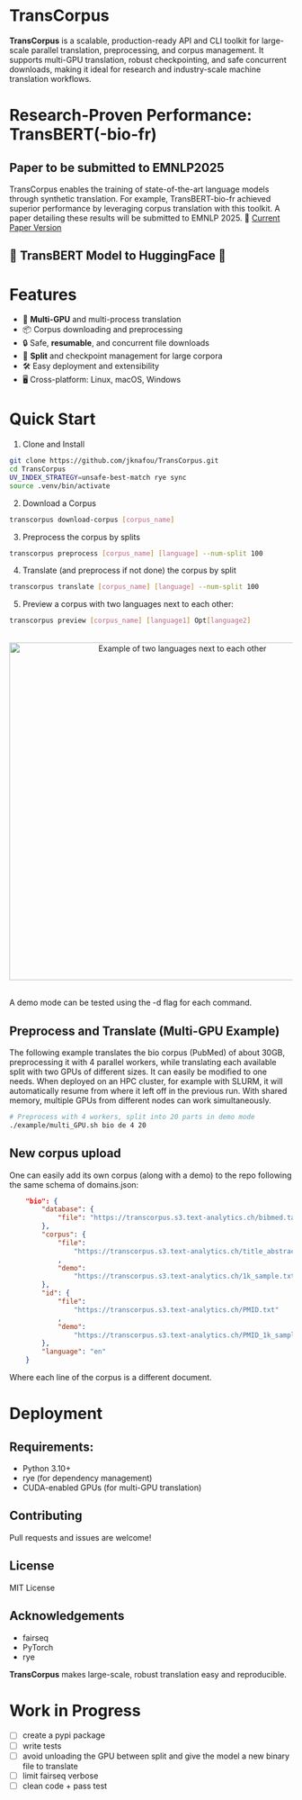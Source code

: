 # TransCorpus
**TransCorpus** is a scalable, production-ready API and CLI toolkit for large-scale parallel translation, preprocessing, and corpus management. It supports multi-GPU translation, robust checkpointing, and safe concurrent downloads, making it ideal for research and industry-scale machine translation workflows.

# Research-Proven Performance: TransBERT(-bio-fr)
## Paper to be submitted to EMNLP2025
TransCorpus enables the training of state-of-the-art language models through synthetic translation. For example, TransBERT-bio-fr achieved superior performance by leveraging corpus translation with this toolkit. A paper detailing these results will be submitted to EMNLP 2025. 📝 [Current Paper Version](https://transbert.s3.text-analytics.ch/TransBERT.pdf)

## 🤗 TransBERT Model to HuggingFace 🤗

# Features
- 🚀 **Multi-GPU** and multi-process translation
- 📦 Corpus downloading and preprocessing
- 🔒 Safe, **resumable**, and concurrent file downloads
- 🧩 **Split** and checkpoint management for large corpora
- 🛠️ Easy deployment and extensibility
- 🖥️ Cross-platform: Linux, macOS, Windows

# Quick Start
1. Clone and Install
```bash
git clone https://github.com/jknafou/TransCorpus.git
cd TransCorpus
UV_INDEX_STRATEGY=unsafe-best-match rye sync
source .venv/bin/activate
```
2. Download a Corpus

```bash
transcorpus download-corpus [corpus_name]
```
3. Preprocess the corpus by splits
```bash
transcorpus preprocess [corpus_name] [language] --num-split 100
```
4. Translate (and preprocess if not done) the corpus by split
```bash
transcorpus translate [corpus_name] [language] --num-split 100
```
5. Preview a corpus with two languages next to each other:
```bash
transcorpus preview [corpus_name] [language1] Opt[language2]
```

<br>
<div align="center">
  <img src="https://transcorpus.s3.text-analytics.ch/sidepreview.png" alt="Example of two languages next to each other" width="600"/>
</div>
<br>

A demo mode can be tested using the -d flag for each command.

## Preprocess and Translate (Multi-GPU Example)
The following example translates the bio corpus (PubMed) of about 30GB, preprocessing it with 4 parallel workers, while translating each available split with two GPUs of different sizes. It can easily be modified to one needs. When deployed on an HPC cluster, for example with SLURM, it will automatically resume from where it left off in the previous run. With shared memory, multiple GPUs from different nodes can work simultaneously.
```bash
# Preprocess with 4 workers, split into 20 parts in demo mode
./example/multi_GPU.sh bio de 4 20

```

## New corpus upload
One can easily add its own corpus (along with a demo) to the repo following the same schema of domains.json:
```json
    "bio": {
        "database": {
            "file": "https://transcorpus.s3.text-analytics.ch/bibmed.tar.gz"
        },
        "corpus": {
            "file":
                "https://transcorpus.s3.text-analytics.ch/title_abstract_en.txt"
            ,
            "demo":
                "https://transcorpus.s3.text-analytics.ch/1k_sample.txt"
        },
        "id": {
            "file":
                "https://transcorpus.s3.text-analytics.ch/PMID.txt"
            ,
            "demo":
                "https://transcorpus.s3.text-analytics.ch/PMID_1k_sample.txt"
        },
        "language": "en"
    }
```
Where each line of the corpus is a different document.

# Deployment
## Requirements:

- Python 3.10+
- rye (for dependency management)
- CUDA-enabled GPUs (for multi-GPU translation)

## Contributing
Pull requests and issues are welcome!

## License
MIT License

## Acknowledgements
- fairseq
- PyTorch
- rye

**TransCorpus** makes large-scale, robust translation easy and reproducible. 


# Work in Progress
- [ ] create a pypi package
- [ ] write tests
- [ ] avoid unloading the GPU between split and give the model a new binary file to translate
- [ ] limit fairseq verbose
- [ ] clean code + pass test
